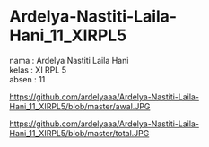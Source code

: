 # Ardelya-Nastiti-Laila-Hani_11_XIRPL5

nama : Ardelya Nastiti Laila Hani
<br>
kelas : XI RPL 5
<br>
absen : 11 <br>

https://github.com/ardelyaaa/Ardelya-Nastiti-Laila-Hani_11_XIRPL5/blob/master/awal.JPG

https://github.com/ardelyaaa/Ardelya-Nastiti-Laila-Hani_11_XIRPL5/blob/master/total.JPG
